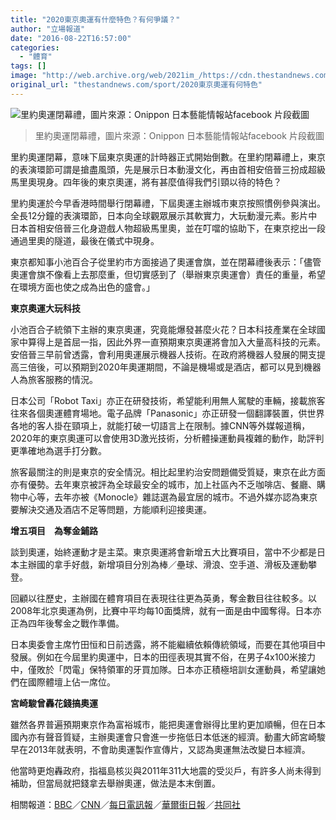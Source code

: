 ```yaml
---
title: "2020東京奧運有什麼特色？有何爭議？"
author: "立場報道"
date: "2016-08-22T16:57:00"
categories:
  - "體育"
tags: []
image: "http://web.archive.org/web/2021im_/https://cdn.thestandnews.com/media/photos/cache/2020-06_3BOlc_1200x0.png"
original_url: "thestandnews.com/sport/2020東京奧運有何特色"
---
```

![里約奧運閉幕禮，圖片來源：Onippon 日本藝能情報站facebook 片段截圖](http://web.archive.org/web/2021im_/https://cdn.thestandnews.com/media/photos/cache/2020-06_3BOlc_1200x0.png)

> 里約奧運閉幕禮，圖片來源：Onippon 日本藝能情報站facebook 片段截圖

里約奧運閉幕，意味下屆東京奧運的計時器正式開始倒數。在里約閉幕禮上，東京的表演環節可謂是搶盡風頭，先是展示日本動漫文化，再由首相安倍晉三扮成超級馬里奧現身。四年後的東京奧運，將有甚麼值得我們引頸以待的特色？

里約奧運於今早香港時間舉行閉幕禮，下屆奧運主辦城市東京按照慣例參與演出。全長12分鐘的表演環節，日本向全球觀眾展示其軟實力，大玩動漫元素。影片中日本首相安倍晉三化身遊戲人物超級馬里奧，並在叮噹的協助下，在東京挖出一段通過里奧的隧道，最後在儀式中現身。

東京都知事小池百合子從里約市方面接過了奧​​運會旗，並在閉幕禮後表示：「儘管奧運會旗不像看上去那麼重，但切實感到了（舉辦東京奧運會）責任的重量，希望在環境方面也使之成為出色的盛會。」

**東京奧運大玩科技**

小池百合子統領下主辦的東京奧運，究竟能爆發甚麼火花？日本科技產業在全球國家中算得上是首屈一指，因此外界一直預期東京奧運將會加入大量高科技的元素。安倍晉三早前曾透露，會利用奧運展示機器人技術。在政府將機器人發展的開支提高三倍後，可以預期到2020年奧運期間，不論是機場或是酒店，都可以見到機器人為旅客服務的情況。

日本公司「Robot Taxi」亦正在研發技術，希望能利用無人駕駛的車輛，接載旅客往來各個奧運體育場地。電子品牌「Panasonic」亦正研發一個翻譯裝置，供世界各地的客人掛在頸項上，就能打破一切語言上在限制。據CNN等外媒報道稱，2020年的東京奧運可以會使用3D激光技術，分析體操運動員複雜的動作，助評判更準確地為選手打分數。

旅客最關注的則是東京的安全情況。相比起里約治安問題備受質疑，東京在此方面亦有優勢。去年東京被評為全球最安全的城市，加上社區內不乏咖啡店、餐廳、購物中心等，去年亦被《Monocle》雜誌選為最宜居的城市。不過外媒亦認為東京要解決交通及酒店不足等問題，方能順利迎接奧運。

**增五項目　為奪金鋪路**

談到奧運，始終運動才是主菜。東京奧運將會新增五大比賽項目，當中不少都是日本主辦國的拿手好戲，新增項目分別為棒／壘球、滑浪、空手道、滑板及運動攀登。

回顧以往歷史，主辦國在體育項目在表現往往更為英勇，奪金數目往往較多。以2008年北京奧運為例，比賽中平均每10面獎牌，就有一面是由中國奪得。日本亦正為四年後奪金之戰作準備。

日本奧委會主席竹田恒和日前透露，將不能繼續依賴傳統領域，而要在其他項目中發展。例如在今屆里約奧運中，日本的田徑表現其實不俗，在男子4x100米接力中，僅敗於「閃電」保特領軍的牙買加隊。日本亦正積極培訓女運動員，希望讓她們在國際體壇上佔一席位。

**宮崎駿曾轟花錢搞奧運**

雖然各界普遍預期東京作為富裕城市，能把奧運會辦得比里約更加順暢，但在日本國內亦有聲音質疑，主辦奧運會只會進一步拖低日本低迷的經濟。動畫大師宮崎駿早在2013年就表明，不會助奧運製作宣傳片，又認為奧運無法改變日本經濟。

他當時更炮轟政府，指福島核災與2011年311大地震的受災戶，有許多人尚未得到補助，但當局就把錢拿去舉辦奧運，做法是本末倒置。

相關報道：[BBC](http://web.archive.org/web/20210628100215/http://www.bbc.com/sport/olympics/37150572)／[CNN](http://web.archive.org/web/20210628100215/http://edition.cnn.com/2016/08/21/asia/tokyo-olympics-2020/)／[每日電訊報](http://web.archive.org/web/20210628100215/http://www.telegraph.co.uk/olympics/2016/08/21/tokyo-2020-everything-we-know-about-the-next-olympic-games/)／[華爾街日報](http://web.archive.org/web/20210628100215/http://www.wsj.com/articles/japans-medal-haul-gives-hope-to-host-country-of-2020-games-1471825067)／[共同社](http://web.archive.org/web/20210628100215/https://china.kyodonews.jp/news/2016/08/125854.html)